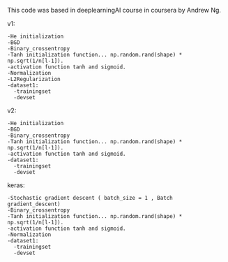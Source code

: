 This code was based in deeplearningAI course in coursera by Andrew Ng.
      
v1:

    -He initialization
    -BGD
    -Binary_crossentropy 
    -Tanh initialization function... np.random.rand(shape) * np.sqrt(1/n[l-1]).
    -activation function tanh and sigmoid.
    -Normalization
    -L2Regularization
    -dataset1:
      -trainingset
      -devset
    
v2:

    -He initialization
    -BGD
    -Binary_crossentropy 
    -Tanh initialization function... np.random.rand(shape) * np.sqrt(1/n[l-1]).
    -activation function tanh and sigmoid.
    -dataset1:
      -trainingset
      -devset    
      
keras:

    -Stochastic gradient descent ( batch_size = 1 , Batch gradient_descent) 
    -Binary_crossentropy
    -Tanh initialization function... np.random.rand(shape) * np.sqrt(1/n[l-1]).
    -activation function tanh and sigmoid.
    -Normalization
    -dataset1:
      -trainingset 
      -devset
